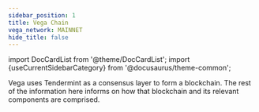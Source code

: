 ```yaml
---
sidebar_position: 1
title: Vega Chain
vega_network: MAINNET
hide_title: false
---
```


import DocCardList from '@theme/DocCardList';
import {useCurrentSidebarCategory} from '@docusaurus/theme-common';

Vega uses Tendermint as a consensus layer to form a blockchain. The rest of the information here informs on how that blockchain and its relevant components are comprised.

<DocCardList items={useCurrentSidebarCategory().items}/>
